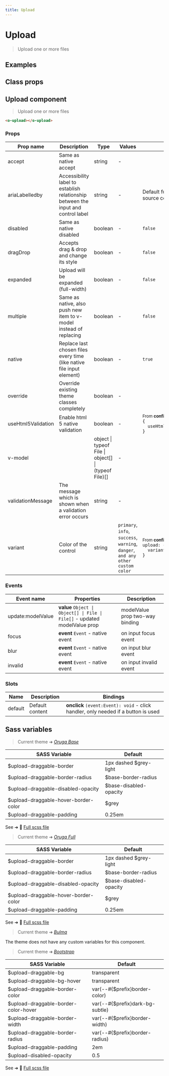 ```yaml
---
title: Upload
---
```


# Upload

<div class="vp-doc">

> Upload one or more files

</div>

<div class="vp-example">

## Examples

<example-upload />

</div>
<div class="vp-example">

## Class props

<inspector-upload-viewer />

</div>

<div class="vp-doc">

## Upload component

> Upload one or more files

```html
<o-upload></o-upload>
```

### Props

| Prop name          | Description                                                                       | Type                                                 | Values                                                                          | Default                                                                                                                                             |
| ------------------ | --------------------------------------------------------------------------------- | ---------------------------------------------------- | ------------------------------------------------------------------------------- | --------------------------------------------------------------------------------------------------------------------------------------------------- |
| accept             | Same as native accept                                                             | string                                               | -                                                                               |                                                                                                                                                     |
| ariaLabelledby     | Accessibility label to establish relationship between the input and control label | string                                               | -                                                                               | Default function (see source code)                                                                                                                  |
| disabled           | Same as native disabled                                                           | boolean                                              | -                                                                               | <code style='white-space: nowrap; padding: 0;'>false</code>                                                                                         |
| dragDrop           | Accepts drag & drop and change its style                                          | boolean                                              | -                                                                               | <code style='white-space: nowrap; padding: 0;'>false</code>                                                                                         |
| expanded           | Upload will be expanded (full-width)                                              | boolean                                              | -                                                                               | <code style='white-space: nowrap; padding: 0;'>false</code>                                                                                         |
| multiple           | Same as native, also push new item to v-model instead of replacing                | boolean                                              | -                                                                               | <code style='white-space: nowrap; padding: 0;'>false</code>                                                                                         |
| native             | Replace last chosen files every time (like native file input element)             | boolean                                              | -                                                                               | <code style='white-space: nowrap; padding: 0;'>true</code>                                                                                          |
| override           | Override existing theme classes completely                                        | boolean                                              | -                                                                               |                                                                                                                                                     |
| useHtml5Validation | Enable html 5 native validation                                                   | boolean                                              | -                                                                               | <div><small>From <b>config</b>:</small></div><code style='white-space: nowrap; padding: 0;'>{<br>&nbsp;&nbsp;useHtml5Validation: true<br>}</code>   |
| v-model            |                                                                                   | object \| typeof File \| object[] \| (typeof File)[] | -                                                                               |                                                                                                                                                     |
| validationMessage  | The message which is shown when a validation error occurs                         | string                                               | -                                                                               |                                                                                                                                                     |
| variant            | Color of the control                                                              | string                                               | `primary`, `info`, `success`, `warning`, `danger`, `and any other custom color` | <div><small>From <b>config</b>:</small></div><code style='white-space: nowrap; padding: 0;'>upload: {<br>&nbsp;&nbsp;variant: undefined<br>}</code> |

### Events

| Event name        | Properties                                                                 | Description                     |
| ----------------- | -------------------------------------------------------------------------- | ------------------------------- |
| update:modelValue | **value** `Object \| Object[] \| File \| File[]` - updated modelValue prop | modelValue prop two-way binding |
| focus             | **event** `Event` - native event                                           | on input focus event            |
| blur              | **event** `Event` - native event                                           | on input blur event             |
| invalid           | **event** `Event` - native event                                           | on input invalid event          |

### Slots

| Name    | Description     | Bindings                                                                           |
| ------- | --------------- | ---------------------------------------------------------------------------------- |
| default | Default content | **onclick** `(event:Event): void` - click handler, only needed if a button is used |

</div>

<div class="vp-doc">

## Sass variables

<div class="theme-orugabase">

> Current theme ➜ _[Oruga Base](https://github.com/oruga-ui/theme-oruga)_

| SASS Variable                        | Default                |
| ------------------------------------ | ---------------------- |
| $upload-draggable-border             | 1px dashed $grey-light |
| $upload-draggable-border-radius      | $base-border-radius    |
| $upload-draggable-disabled-opacity   | $base-disabled-opacity |
| $upload-draggable-hover-border-color | $grey                  |
| $upload-draggable-padding            | 0.25em                 |

See ➜ 📄 [Full scss file](https://github.com/oruga-ui/theme-oruga/tree/main/src/assets/scss/components/_upload.scss)

</div><div class="theme-orugafull">

> Current theme ➜ _[Oruga Full](https://github.com/oruga-ui/theme-oruga)_

| SASS Variable                        | Default                |
| ------------------------------------ | ---------------------- |
| $upload-draggable-border             | 1px dashed $grey-light |
| $upload-draggable-border-radius      | $base-border-radius    |
| $upload-draggable-disabled-opacity   | $base-disabled-opacity |
| $upload-draggable-hover-border-color | $grey                  |
| $upload-draggable-padding            | 0.25em                 |

See ➜ 📄 [Full scss file](https://github.com/oruga-ui/theme-oruga/tree/main/src/assets/scss/components/_upload.scss)

</div><div class="theme-bulma">

> Current theme ➜ _[Bulma](https://github.com/oruga-ui/theme-bulma)_

<p>The theme does not have any custom variables for this component.</p>
</div><div class="theme-bootstrap">

> Current theme ➜ _[Bootstrap](https://github.com/oruga-ui/theme-bootstrap)_

| SASS Variable                        | Default                         |
| ------------------------------------ | ------------------------------- |
| $upload-draggable-bg                 | transparent                     |
| $upload-draggable-bg-hover           | transparent                     |
| $upload-draggable-border-color       | var(--#{$prefix}border-color)   |
| $upload-draggable-border-color-hover | var(--#{$prefix}dark-bg-subtle) |
| $upload-draggable-border-width       | var(--#{$prefix}border-width)   |
| $upload-draggable-border-radius      | var(--#{$prefix}border-radius)  |
| $upload-draggable-padding            | 2em                             |
| $upload-disabled-opacity             | 0.5                             |

See ➜ 📄 [Full scss file](https://github.com/oruga-ui/theme-bootstrap/tree/main/src/assets/scss/components/_upload.scss)

</div>

</div>
